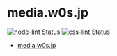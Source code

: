 # media.w0s.jp

[![node-lint Status](https://github.com/SaekiTominaga/media.w0s.jp/actions/workflows/node-lint.yml/badge.svg)](https://github.com/SaekiTominaga/media.w0s.jp/actions/workflows/node-lint.yml)
[![css-lint Status](https://github.com/SaekiTominaga/media.w0s.jp/actions/workflows/css-lint.yml/badge.svg)](https://github.com/SaekiTominaga/media.w0s.jp/actions/workflows/css-lint.yml)

- [media.w0s.jp](https://media.w0s.jp/)
